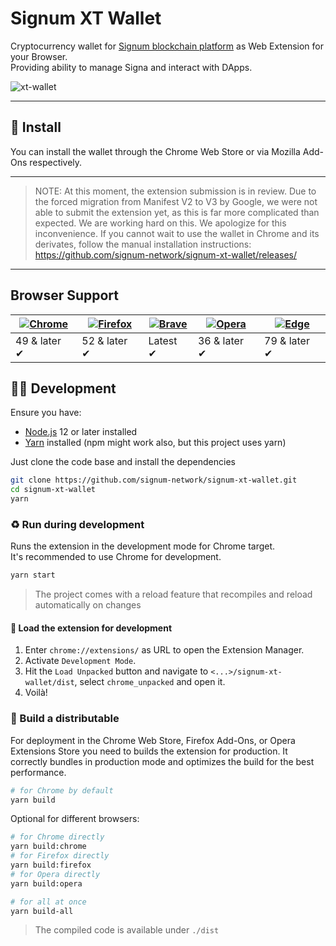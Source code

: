 # Signum XT Wallet

Cryptocurrency wallet for [Signum blockchain platform](https://signum.network) as Web Extension for your Browser.<br>
Providing ability to manage Signa and interact with DApps.

![xt-wallet](https://user-images.githubusercontent.com/3920663/152850875-7b6b099a-c574-458d-95d4-4f83daa6279a.jpg)

<hr />

## 🌻 Install

You can install the wallet through the Chrome Web Store or via Mozilla Add-Ons respectively.

-------------

> NOTE: At this moment, the extension submission is in review. Due to the forced migration from Manifest V2 to V3 by Google, we were not able to submit the extension yet, as this is far more complicated than expected. We are working hard on this. We apologize for this inconvenience. If you cannot wait to use the wallet in Chrome and its derivates, follow the manual installation instructions: 
https://github.com/signum-network/signum-xt-wallet/releases/

-------------

## Browser Support

| [![Chrome](https://raw.githubusercontent.com/alrra/browser-logos/master/src/chrome/chrome_48x48.png)](https://github.com/signum-network/signum-xt-wallet) | [![Firefox](https://raw.githubusercontent.com/alrra/browser-logos/master/src/firefox/firefox_48x48.png)](https://addons.mozilla.org/en-US/firefox/addon/signum-xt-wallet/) | [![Brave](https://raw.githubusercontent.com/alrra/browser-logos/master/src/brave/brave_48x48.png)](https://github.com/signum-network/signum-xt-wallet/releases) | [![Opera](https://raw.githubusercontent.com/alrra/browser-logos/master/src/opera/opera_48x48.png)](https://github.com/signum-network/signum-xt-wallet/releases) | [![Edge](https://raw.github.com/alrra/browser-logos/master/src/edge/edge_48x48.png)](https://github.com/signum-network/signum-xt-wallet/releases) |
| ------------------------------------------------------------------------------------------------------------------------------------------------------------------------------------------------ | ------------------------------------------------------------------------------------------------------------------------------------------------------------ | --------------------------------------------------------------------------------------------------------------------------------------------------------------------------------------------- | --------------------------------------------------------------------------------------------------------------------------------------------------------------------------------------------- | ------------------------------------------------------------------------------------------------------------------------------------------------------------------------------------------ |
| 49 & later ✔                                                                                                                                                                                     | 52 & later ✔                                                                                                                                                 | Latest ✔                                                                                                                                                                                      | 36 & later ✔                                                                                                                                                                                  | 79 & later ✔                                                                                                                                                                               |

## 🧑‍🌾 Development

Ensure you have:

- [Node.js](https://nodejs.org) 12 or later installed
- [Yarn](https://yarnpkg.com) installed (npm might work also, but this project uses yarn)

Just clone the code base and install the dependencies

```bash
git clone https://github.com/signum-network/signum-xt-wallet.git
cd signum-xt-wallet
yarn
```

### ♻️ Run during development

Runs the extension in the development mode for Chrome target.<br>
It's recommended to use Chrome for development.

```bash
yarn start
```

> The project comes with a reload feature that recompiles and reload automatically on changes

#### 🦄 Load the extension for development

1. Enter `chrome://extensions/` as URL to open the Extension Manager.
2. Activate `Development Mode`.
3. Hit the `Load Unpacked` button and navigate to `<...>/signum-xt-wallet/dist`, select `chrome_unpacked` and open it.
4. Voilà!

### 🌄 Build a distributable

For deployment in the Chrome Web Store, Firefox Add-Ons, or Opera Extensions Store you need to builds the extension for production.
It correctly bundles in production mode and optimizes the build for the best performance.

```bash
# for Chrome by default
yarn build
```

Optional for different browsers:

```bash
# for Chrome directly
yarn build:chrome
# for Firefox directly
yarn build:firefox
# for Opera directly
yarn build:opera

# for all at once
yarn build-all
```

> The compiled code is available under `./dist`
